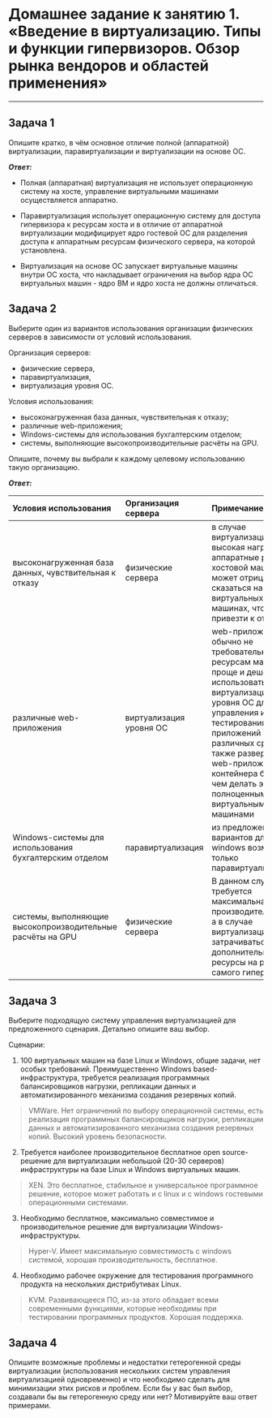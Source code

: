 # Домашнее задание к занятию 1.  «Введение в виртуализацию. Типы и функции гипервизоров. Обзор рынка вендоров и областей применения»

---

## Задача 1

Опишите кратко, в чём основное отличие полной (аппаратной) виртуализации, паравиртуализации и виртуализации на основе ОС.

***Ответ:***

- Полная (аппаратная) виртуализация не использует операционную систему на хосте, управление виртуальными машинами осуществляется аппаратно. 

- Паравиртуализация использует операционную систему для доступа гипервизора к ресурсам хоста и в отличие от аппаратной виртуализации модифицирует ядро гостевой ОС для разделения доступа к аппаратным ресурсам физического сервера, на которой установлена.

- Виртуализация на основе ОС запускает виртуальные машины внутри ОС хоста, что накладывает ограничения на выбор ядра ОС виртуальных машин - ядро ВМ и ядро хоста не должны отличаться.

## Задача 2

Выберите один из вариантов использования организации физических серверов в зависимости от условий использования.

Организация серверов:

- физические сервера,
- паравиртуализация,
- виртуализация уровня ОС.

Условия использования:

- высоконагруженная база данных, чувствительная к отказу;
- различные web-приложения;
- Windows-системы для использования бухгалтерским отделом;
- системы, выполняющие высокопроизводительные расчёты на GPU.

Опишите, почему вы выбрали к каждому целевому использованию такую организацию.

***Ответ:***

| **Условия использования** | **Организация сервера** | **Примечание** |
|:-|:-|:-|
| высоконагруженная база данных, чувствительная к отказу | физические сервера | в случае виртуализации - высокая нагрузка на аппаратные ресурсы хостовой машины может отрицательно сказаться на других виртуальных машинах, что может привезти к отказу |
| различные web-приложения | виртуализация уровня ОС | web-приложения обычно не требовательны к ресурсам машины, проще и дешевле использовать виртуализацию уровня ОС для управления и тестирования web-приложений в различных средах, также развернуть web-приложение из контейнера быстрей, чем делать это с полноценными виртуальными машинами |
| Windows-системы для использования бухгалтерским отделом | паравиртуализация |из предложенных вариантов для windows возможна только паравиртуализация |
| системы, выполняющие высокопроизводительные расчёты на GPU | физические сервера | В данном случае требуется максимальная производительность, а в случае виртуализации будут затрачиваться дополнительные ресурсы на работу самого гипервизора |

## Задача 3

Выберите подходящую систему управления виртуализацией для предложенного сценария. Детально опишите ваш выбор.

Сценарии:

1. 100 виртуальных машин на базе Linux и Windows, общие задачи, нет особых требований. Преимущественно Windows based-инфраструктура, требуется реализация программных балансировщиков нагрузки, репликации данных и автоматизированного механизма создания резервных копий.

> VMWare. Нет ограничений по выбору операционной системы, есть реализация программных балансировщиков нагрузки, репликации данных и автоматизированного механизма создания резервных копий. Высокий уровень безопасности.

2. Требуется наиболее производительное бесплатное open source-решение для виртуализации небольшой (20-30 серверов) инфраструктуры на базе Linux и Windows виртуальных машин.

> XEN. Это бесплатное, стабильное и универсальное программное решение, которое может работать и с linux и с windows гостевыми операционными системами.

3. Необходимо бесплатное, максимально совместимое и производительное решение для виртуализации Windows-инфраструктуры.

> Hyper-V. Имеет максимальную совместимость с windows системой, хорошая производительность, бесплатное.

4. Необходимо рабочее окружение для тестирования программного продукта на нескольких дистрибутивах Linux.

> KVM. Развивающееся ПО, из-за этого обладает всеми современными функциями, которые необходимы при тестировании программных продуктов. Хорошая поддержка.

## Задача 4

Опишите возможные проблемы и недостатки гетерогенной среды виртуализации (использования нескольких систем управления виртуализацией одновременно) и что необходимо сделать для минимизации этих рисков и проблем. Если бы у вас был выбор, создавали бы вы гетерогенную среду или нет? Мотивируйте ваш ответ примерами.


